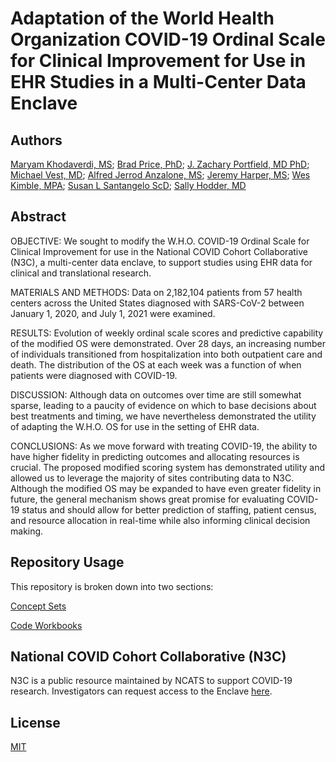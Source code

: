 # Adaptation of the World Health Organization COVID-19 Ordinal Scale for Clinical Improvement for Use in EHR Studies in a Multi-Center Data Enclave

## Authors
[Maryam Khodaverdi, MS](https://directory.hsc.wvu.edu/Profile/61365); [Brad Price, PhD](https://business.wvu.edu/faculty-and-staff/directory/profile?pid=273);  [J. Zachary Portfield, MD PhD](https://med.uky.edu/users/jpo284);  [Michael Vest, MD](https://doctors.christianacare.org/provider/Michael+T.+Vest/844978); [Alfred Jerrod Anzalone, MS](https://www.unmc.edu/bmi/current-students/student-bios/anzalone-jerrod-bio.html); [Jeremy Harper, MS](https://owlhealthworks.com/); [Wes Kimble, MPA](https://directory.hsc.wvu.edu/Profile/39623); [Susan L Santangelo ScD](https://mmcri.org/?page_id=9111); [Sally Hodder, MD](https://directory.hsc.wvu.edu/Profile/41751)

## Abstract

OBJECTIVE: We sought to modify the W.H.O. COVID-19 Ordinal Scale for Clinical Improvement for use in the National COVID Cohort Collaborative (N3C), a multi-center data enclave, to support studies using EHR data for clinical and translational research.

MATERIALS AND METHODS: Data on 2,182,104 patients from 57 health centers across the United States diagnosed with SARS-CoV-2 between January 1, 2020, and July 1, 2021 were examined. 

RESULTS: Evolution of weekly ordinal scale scores and predictive capability of the modified OS were demonstrated. Over 28 days, an increasing number of individuals transitioned from hospitalization into both outpatient care and death. The distribution of the OS at each week was a function of when patients were diagnosed with COVID-19. 

DISCUSSION: Although data on outcomes over time are still somewhat sparse, leading to a paucity of evidence on which to base decisions about best treatments and timing, we have nevertheless demonstrated the utility of adapting the W.H.O. OS for use in the setting of EHR data.

CONCLUSIONS: As we move forward with treating COVID-19, the ability to have higher fidelity in predicting outcomes and allocating resources is crucial. The proposed modified scoring system has demonstrated utility and allowed us to leverage the majority of sites contributing data to N3C. Although the modified OS may be expanded to have even greater fidelity in future, the general mechanism shows great promise for evaluating COVID-19 status and should allow for better prediction of staffing, patient census, and resource allocation in real-time while also informing clinical decision making.
 

## Repository Usage

This repository is broken down into two sections: 

[Concept Sets](https://github.com/National-COVID-Cohort-Collaborative/CS-Rural-Health/tree/main/ordinal-scale/concept-set)

[Code Workbooks](https://github.com/National-COVID-Cohort-Collaborative/CS-Rural-Health/tree/main/ordinal-scale/code-workbook)

## National COVID Cohort Collaborative (N3C)
N3C is a public resource maintained by NCATS to support COVID-19 research. Investigators can request access to the Enclave [here](https://ncats.nih.gov/n3c/about/applying-for-access).


## License
[MIT](https://choosealicense.com/licenses/mit/)
